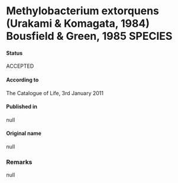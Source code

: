# Methylobacterium extorquens (Urakami & Komagata, 1984) Bousfield & Green, 1985 SPECIES

#### Status
ACCEPTED

#### According to
The Catalogue of Life, 3rd January 2011

#### Published in
null

#### Original name
null

### Remarks
null